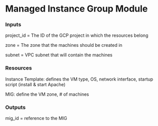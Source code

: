 # Managed Instance Group Module

### Inputs

project_id = The ID of the GCP project in which the resources belong

zone = The zone that the machines should be created in

subnet = VPC subnet that will contain the machines


### Resources

Instance Template: defines the VM type, OS, network interface, startup script (install & start Apache)

MIG: define the VM zone, # of machines

### Outputs

mig_id = reference to the MIG

